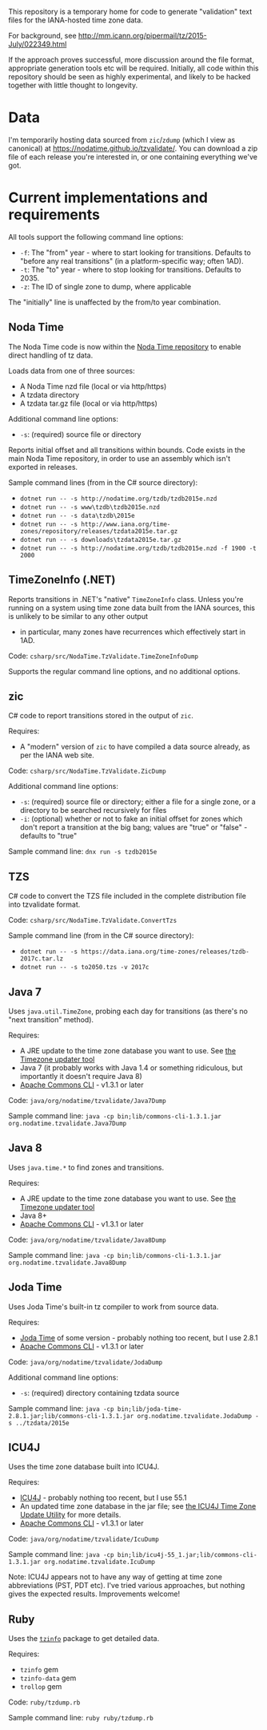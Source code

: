 This repository is a temporary home for code to generate "validation" text files
for the IANA-hosted time zone data.

For background, see http://mm.icann.org/pipermail/tz/2015-July/022349.html

If the approach proves successful, more discussion around the file format,
appropriate generation tools etc will be required. Initially, all code within
this repository should be seen as highly experimental, and likely to be hacked
together with little thought to longevity.

Data
====

I'm temporarily hosting data sourced from `zic`/`zdump` (which I view as canonical)
at https://nodatime.github.io/tzvalidate/. You can download a zip file of each release
you're interested in, or one containing everything we've got.

Current implementations and requirements
====

All tools support the following command line options:

- `-f`: The "from" year - where to start looking for transitions. Defaults to "before any
  real transitions" (in a platform-specific way; often 1AD).
- `-t`: The "to" year - where to stop looking for transitions. Defaults to 2035.
- `-z`: The ID of single zone to dump, where applicable

 The "initially" line is unaffected by the from/to year combination.

Noda Time
----

The Noda Time code is now within the [Noda Time repository](https://github.com/nodatime/nodatime) to
enable direct handling of tz data.

Loads data from one of three sources:

- A Noda Time nzd file (local or via http/https)
- A tzdata directory
- A tzdata tar.gz file (local or via http/https)

Additional command line options:

- `-s`: (required) source file or directory

Reports initial offset and all transitions within bounds. Code exists in the main Noda Time repository,
in order to use an assembly which isn't exported in releases.

Sample command lines (from in the C# source directory):

- `dotnet run -- -s http://nodatime.org/tzdb/tzdb2015e.nzd`
- `dotnet run -- -s www\tzdb\tzdb2015e.nzd`
- `dotnet run -- -s data\tzdb\2015e`
- `dotnet run -- -s http://www.iana.org/time-zones/repository/releases/tzdata2015e.tar.gz`
- `dotnet run -- -s downloads\tzdata2015e.tar.gz`
- `dotnet run -- -s http://nodatime.org/tzdb/tzdb2015e.nzd -f 1900 -t 2000`

TimeZoneInfo (.NET)
----

Reports transitions in .NET's "native" `TimeZoneInfo` class. Unless you're running on a system
using time zone data built from the IANA sources, this is unlikely to be similar to any other output
- in particular, many zones have recurrences which effectively start in 1AD.

Code: `csharp/src/NodaTime.TzValidate.TimeZoneInfoDump`

Supports the regular command line options, and no additional options.

zic
----

C# code to report transitions stored in the output of `zic`.

Requires:

- A "modern" version of `zic` to have compiled a data source already, as per the IANA web site.
 
Code: `csharp/src/NodaTime.TzValidate.ZicDump`

Additional command line options:

- `-s`: (required) source file or directory; either a file for a single zone,
  or a directory to be searched recursively for files
- `-i`: (optional) whether or not to fake an initial offset for zones which don't
  report a transition at the big bang; values are "true" or "false" - defaults to "true"

Sample command line: `dnx run -s tzdb2015e`

TZS
---

C# code to convert the TZS file included in the complete
distribution file into tzvalidate format.

Code: `csharp/src/NodaTime.TzValidate.ConvertTzs`

Sample command line (from in the C# source directory):

- `dotnet run -- -s https://data.iana.org/time-zones/releases/tzdb-2017c.tar.lz`
- `dotnet run -- -s to2050.tzs -v 2017c`

Java 7
----

Uses `java.util.TimeZone`, probing each day for transitions (as there's no "next transition" method).

Requires:

- A JRE update to the time zone database you want to use. See [the Timezone updater tool](http://www.oracle.com/technetwork/java/javase/tzupdater-readme-136440.html)
- Java 7 (it probably works with Java 1.4 or something ridiculous, but importantly it doesn't require Java 8)
- [Apache Commons CLI](https://commons.apache.org/proper/commons-cli/) - v1.3.1 or later

Code: `java/org/nodatime/tzvalidate/Java7Dump`

Sample command line: `java -cp bin;lib/commons-cli-1.3.1.jar org.nodatime.tzvalidate.Java7Dump`

Java 8
----

Uses `java.time.*` to find zones and transitions.

Requires:

- A JRE update to the time zone database you want to use. See [the Timezone updater tool](http://www.oracle.com/technetwork/java/javase/tzupdater-readme-136440.html)
- Java 8+
- [Apache Commons CLI](https://commons.apache.org/proper/commons-cli/) - v1.3.1 or later

Code: `java/org/nodatime/tzvalidate/Java8Dump`

Sample command line: `java -cp bin;lib/commons-cli-1.3.1.jar org.nodatime.tzvalidate.Java8Dump`

Joda Time
----

Uses Joda Time's built-in tz compiler to work from source data. 

Requires:

- [Joda Time](http://joda.org/joda-time) of some version - probably nothing too recent, but I use 2.8.1
- [Apache Commons CLI](https://commons.apache.org/proper/commons-cli/) - v1.3.1 or later

Code: `java/org/nodatime/tzvalidate/JodaDump`

Additional command line options:

- `-s`: (required) directory containing tzdata source

Sample command line: `java -cp bin;lib/joda-time-2.8.1.jar;lib/commons-cli-1.3.1.jar org.nodatime.tzvalidate.JodaDump -s ../tzdata/2015e`

ICU4J
----

Uses the time zone database built into ICU4J.

Requires:

- [ICU4J](http://site.icu-project.org/home) - probably nothing too recent, but I use 55.1
- An updated time zone database in the jar file; see [the ICU4J Time Zone Update Utility](http://icu-project.org/download/icutzu.html) for more details.  
- [Apache Commons CLI](https://commons.apache.org/proper/commons-cli/) - v1.3.1 or later

Code: `java/org/nodatime/tzvalidate/IcuDump`

Sample command line: `java -cp bin;lib/icu4j-55_1.jar;lib/commons-cli-1.3.1.jar org.nodatime.tzvalidate.IcuDump`

Note: ICU4J appears not to have any way of getting at time zone abbreviations (PST, PDT etc). I've tried various approaches, but nothing gives
the expected results. Improvements welcome!

Ruby
----

Uses the [`tzinfo`](https://tzinfo.github.io/) package to get detailed data. 

Requires:

- `tzinfo` gem 
- `tzinfo-data` gem
- `trollop` gem

Code: `ruby/tzdump.rb`

Sample command line: `ruby ruby/tzdump.rb`
